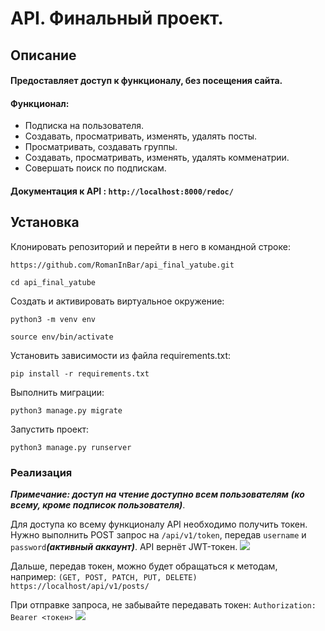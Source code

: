 # API. Финальный проект.
## Описание
#### Предоставляет доступ к функционалу, без посещения сайта.
#### Функционал:
* Подписка на пользователя.
* Создавать, просматривать, изменять, удалять посты.
* Просматривать, создавать группы.
* Создавать, просматривать, изменять, удалять комменатрии.
* Совершать поиск по подпискам. 

#### Документация к API : `http://localhost:8000/redoc/`

## Установка
Клонировать репозиторий и перейти в него в командной строке:
```
https://github.com/RomanInBar/api_final_yatube.git

cd api_final_yatube
```

Cоздать и активировать виртуальное окружение:

```
python3 -m venv env

source env/bin/activate
```

Установить зависимости из файла requirements.txt:

```
pip install -r requirements.txt
```

Выполнить миграции:

```
python3 manage.py migrate
```

Запустить проект:

```
python3 manage.py runserver
```
### Реализация

___Примечание: доступ на чтение доступно всем пользователям___
___(ко всему, кроме подписок пользователя)___.

Для доступа ко всему функционалу API необходимо получить токен.
Нужно выполнить POST запрос на `/api/v1/token`, передав `username` и `password`___(активный аккаунт)___. API вернёт JWT-токен.
![](https://disk.yandex.ru/client/disk?idApp=client&dialog=slider&idDialog=%2Fdisk%2FPOST.png)


Дальше, передав токен, можно будет обращаться к методам, например:
`(GET, POST, PATCH, PUT, DELETE) https://localhost/api/v1/posts/`

При отправке запроса, не забывайте передавать токен:
`Authorization: Bearer <токен>`
![](https://disk.yandex.ru/client/disk?idApp=client&dialog=slider&idDialog=%2Fdisk%2FPOST2.png)


